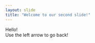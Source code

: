 ```yaml
---
layout: slide
title: "Welcome to our second slide!"
---
```

Hello!    
Use the left arrow to go back!

